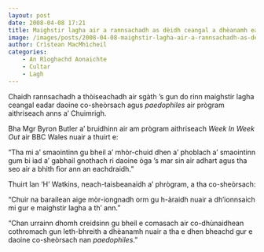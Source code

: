 ```yaml
---
layout: post
date: 2008-04-08 17:21
title: Maighstir lagha air a rannsachadh as dèidh ceangal a dhèanamh eadar daoine co-sheòrsach agus paedophiles
image: /images/posts/2008-04-08-maighstir-lagha-air-a-rannsachadh-as-deidh-ceangal-a-dheanamh-eadar-co-ghneithich-agus-paedophiles.webp
author: Crìstean MacMhìcheil
categories:
    - An Rìoghachd Aonaichte
    - Cultar
    - Lagh
---
```


Chaidh rannsachadh a thòiseachadh air sgàth ’s gun do rinn maighstir lagha ceangal eadar daoine co-sheòrsach agus *paedophiles* air prògram aithriseach anns a’ Chuimrigh.

Bha Mgr Byron Butler a’ bruidhinn air am prògram aithriseach *Week In Week Out* air BBC Wales nuair a thuirt e:

“Tha mi a’ smaointinn gu bheil a’ mhòr-chuid dhen a’ phoblach a’ smaointinn gum bi iad a’ gabhail gnothach ri daoine òga ’s mar sin air adhart agus tha seo air a bhith fìor ann an eachdraidh.”

Thuirt Ian ‘H’ Watkins, neach-taisbeanaidh a’ phrògram, a tha co-sheòrsach:

“Chuir na barailean aige mòr-iongnadh orm gu h-àraidh nuair a dh’ionnsaich mi gur e maighstir lagha a th’ ann.”

“Chan urrainn dhomh creidsinn gu bheil e comasach air co-dhùnaidhean cothromach gun leth-bhreith a dhèanamh nuair a tha e dhen bheachd gur e daoine co-sheòrsach nan *paedophiles*.”
